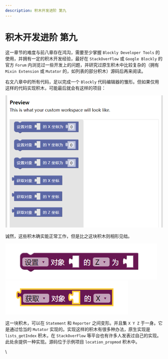 ```yaml
---
description: 积木开发进阶 第九
---
```


# 积木开发进阶 第九

这一章节的难度与前八章存在鸿沟，需要至少掌握 `Blockly Developer Tools` 的使用，并拥有一定的积木开发经验，最好在 `StackOverFlow` 或 `Google Blockly` 的官方 `Forum` 内浏览过一些开发上的问题，并研究过原生积木中比较复杂的（拥有 `Mixin Extension` 或 `Mutator` 的，如列表的部分积木）源码后再来阅读。

右文八章中的所有代码，足以完成一个 `Blockly` 代码编辑器的雏形。但如果仅用这样的代码实现积木，可能最后就会有这样的项目：

![Bad Example](.gitbook/assets/9-1.png)

诚然，这些积木确实能正常工作，但是比之这块积木则相形见绌。

![Setter](.gitbook/assets/9-2.png)![Getter](.gitbook/assets/9-3.png)

这一块积木，可以在 `Statement` 和 `Reporter` 之间变形。并且集 `X Y Z` 于一身。它是通过恰当的 `Mutator` 实现的。实现这样的积木有很多种办法，原生实现是 `lists_getIndex` 积木，在 `StackOverFlow` 等平台也有许多人发表过自己的实现。此处余提供一种实现。源码位于示例项目 `location_propmod` 积木中。

\
